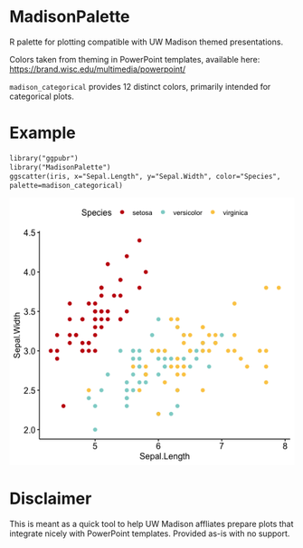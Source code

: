 # MadisonPalette
R palette for plotting compatible with UW Madison themed presentations.

Colors taken from theming in PowerPoint templates, available here: 
https://brand.wisc.edu/multimedia/powerpoint/

`madison_categorical` provides 12 distinct colors, primarily intended for categorical plots. 

# Example
```
library("ggpubr")
library("MadisonPalette")
ggscatter(iris, x="Sepal.Length", y="Sepal.Width", color="Species", palette=madison_categorical)
```
![Example of scatter plot using the palette.](man/img/ex1.png)
# Disclaimer
This is meant as a quick tool to help UW Madison affliates prepare plots that integrate nicely with PowerPoint templates. Provided as-is with no support.
